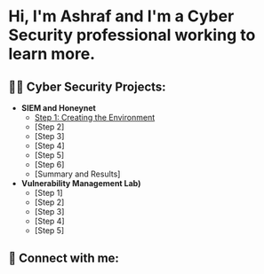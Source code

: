<h1>Hi, I'm Ashraf and I'm a Cyber Security professional working to learn more. </h1>

<h2>👨‍💻 Cyber Security Projects:</h2>

- <b>SIEM and Honeynet</b>
  - [Step 1: Creating the Environment](https://github.com/Ashrafs-Tech/Creating-the-Honeynet/blob/main/README.md)
  - [Step 2]
  - [Step 3]
  - [Step 4]
  - [Step 5]
  - [Step 6]
  - [Summary and Results]
- <b> Vulnerability Management Lab)</b>
  - [Step 1]
  - [Step 2]
  - [Step 3]
  - [Step 4]
  - [Step 5]


<h2> 🤳 Connect with me:</h2>

<!--
[<img align="left" alt="JoshMadakor | LinkedIn" width="22px" src="https://cdn.jsdelivr.net/npm/simple-icons@v3/icons/linkedin.svg" />][linkedin]



[linkedin]: https://linkedin.com/in/joshmadakor

-->

<!--
**joshmadakor1/joshmadakor1** is a ✨ _special_ ✨ repository because its `README.md` (this file) appears on your GitHub profile.

Here are some ideas to get you started:

- 🔭 I’m currently working on ...
- 🌱 I’m currently learning ...
- 👯 I’m looking to collaborate on ...
- 🤔 I’m looking for help with ...
- 💬 Ask me about ...
- 📫 How to reach me: ...
- 😄 Pronouns: ...
- ⚡ Fun fact: ...
-->
